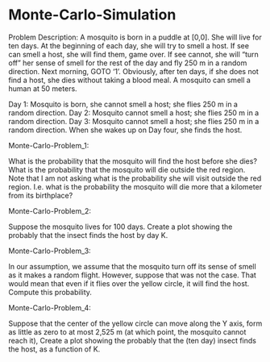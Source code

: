 # Monte-Carlo-Simulation

Problem Description: 
A mosquito is born in a puddle at [0,0]. She will live for ten days. At the beginning of each day, she will try to smell a host. If see can smell a host, she will find them, game over. If see cannot, she will “turn off” her sense of smell for the rest of the day and fly 250 m in a random direction. Next morning, GOTO ‘1’.
Obviously, after ten days, if she does not find a host, she dies without taking a blood meal. A mosquito can smell a human at 50 meters.

Day 1: Mosquito is born, she cannot smell a host; she flies 250 m in a random direction.
Day 2: Mosquito cannot smell a host; she flies 250 m in a random direction.
Day 3: Mosquito cannot smell a host; she flies 250 m in a random direction. When she wakes up on Day four, she finds the host.



Monte-Carlo-Problem_1:

What is the probability that the mosquito will find the host before she dies?
What is the probability that the mosquito will die outside the red region. Note that I am not asking what is the probability she will visit outside the red region. I.e. what is the probability the mosquito will die more that a kilometer from its birthplace?

Monte-Carlo-Problem_2:

Suppose the mosquito lives for 100 days. Create a plot showing the probably that the insect finds the host by day K.


Monte-Carlo-Problem_3:

In our assumption, we assume that the mosquito turn off its sense of smell as it makes a random flight. However, suppose that was not the case. That would mean that even if it flies over the yellow circle, it will find the host. Compute this probability.

Monte-Carlo-Problem_4:

Suppose that the center of the yellow circle can move along the Y axis, form as little as zero to at most 2,525 m (at which point, the mosquito cannot reach it), Create a plot showing the probably that the (ten day) insect finds the host, as a function of K.
